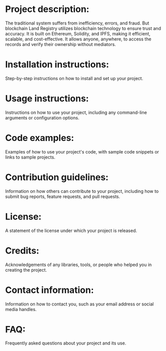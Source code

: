 # Project description:
The traditional system suffers from inefficiency, errors, and fraud. But blockchain Land Registry utilizes blockchain technology to ensure trust and accuracy. It is built on Ethereum, Solidity, and IPFS, making it efficient, scalable, and cost-effective. It allows anyone, anywhere, to access the records and verify their ownership without mediators.

# Installation instructions:
Step-by-step instructions on how to install and set up your project.

# Usage instructions:
Instructions on how to use your project, including any command-line arguments or configuration options.

# Code examples:
Examples of how to use your project's code, with sample code snippets or links to sample projects.

# Contribution guidelines:
Information on how others can contribute to your project, including how to submit bug reports, feature requests, and pull requests.

# License:
A statement of the license under which your project is released.

# Credits:
Acknowledgements of any libraries, tools, or people who helped you in creating the project.

# Contact information:
Information on how to contact you, such as your email address or social media handles.

# FAQ:
Frequently asked questions about your project and its use.
